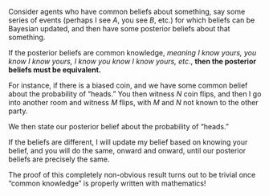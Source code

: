 Consider agents who have common beliefs about something, say some series of events (perhaps I see $A$, you see $B$, etc.) for which beliefs can be Bayesian updated, and then have some posterior beliefs about that something. 

If the posterior beliefs are common knowledge, *meaning I know yours, you know I know yours, I know you know I know yours, etc*., **then the posterior beliefs must be equivalent.** 

For instance, if there is a biased coin, and we have some common belief about the probability of “heads.” You then witness $N$ coin flips, and then I go into another room and witness $M$ flips, with $M$ and $N$ not known to the other party.

We then state our posterior belief about the probability of “heads.”

If the beliefs are different, I will update my belief based on knowing your belief, and you will do the same, onward and onward, until our posterior beliefs are precisely the same. 

The proof of this completely non-obvious result turns out to be trivial once “common knowledge” is properly written with mathematics!
